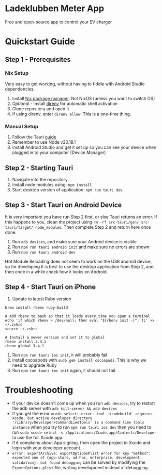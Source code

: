 # Ladeklubben Meter App
Free and open-source app to control your EV charger

# Quickstart Guide
## Step 1 - Prerequisites

### Nix Setup
Very easy to get working, without having to fiddle with Android Studio dependencies.

1. Install [Nix package manager](https://nixos.org/download/). Not NixOS (unless you want to switch OS)
1. *Optional -* Install [direnv](https://direnv.net/docs/installation.html#from-system-packages) for automatic shell activation
1. Clone repository and open it
1. If using direnv, enter `direnv allow`. This is a one-time thing.

### Manual Setup
1. Follow the Tauri [guide](https://tauri.app/start/prerequisites/)
1. Remember to use Node v20.18.1
1. Install Android Studio and get it set up so you can see your device when plugged in to your computer (Device Manager)

## Step 2 - Starting Tauri
1. Navigate into the repository
1. Install node modules using: `npm install`
1. Start desktop version of application: `npm run tauri dev`

## Step 3 - Start Tauri on Android Device
It is very important you have run Step 2 first, or else Tauri returns an error. If this happens to you, clean the project using `rm -rf src-tauri/gen/ src-tauri/target/ node_modules`. Then complete Step 2 and return here once done.
1. Run `adb devices`, and make sure your Android device is visible
1. Run `npm run tauri android init` and make sure no errors are shown
1. Run `npm run tauri android dev`

Hot Module Reloading does not seem to work on the USB android device, so for developing it is best to use the desktop application from Step 2, and then once in a while check how it looks on Android.

## Step 4 - Start Tauri on iPhone
1. Update to latest Ruby version
```
brew install rbenv ruby-build

# Add rbenv to bash so that it loads every time you open a terminal
echo 'if which rbenv > /dev/null; then eval "$(rbenv init -)"; fi' >> ~/.zshrc
source ~/.zshrc

# Install a newer version and set it to global
rbenv install 3.4.1
rbenv global 3.4.1
```
1. Run `npm run tauri ios init`, it will probably fail
1. Install cocoapods with `sudo gem install cocoapods`. This is why we need to upgrade Ruby
1. Run `npm run tauri ios init` again, it should not fail.

# Troubleshooting
- If your device doesn't come up when you run `adb devices`, try to restart the adb server with `adb kill-server && adb devices`
- If you get the error `xcode-select: error: tool 'xcodebuild' requires Xcode, but active developer directory '/Library/Developer/CommandLineTools' is a command line tools instance` when you try to run `npm run tauri ios dev` then you need to run `sudo xcode-select -s /Applications/Xcode.app/Contents/Developer` to use the full Xcode.app.
- If it complains about App signing, then open the project in Xcode and login with your developer account.
- `error: exportArchive: exportOptionsPlist error for key "method": expected one of {app-store, ad-hoc, enterprise, development, validation}, but found debugging` can be solved by modifying the `ExportOptions.plist` file, writing development instead of debugging.